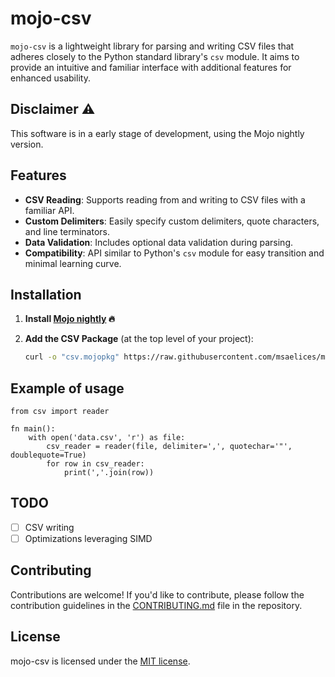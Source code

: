 # mojo-csv

`mojo-csv` is a lightweight library for parsing and writing CSV files that adheres closely to the Python standard library's `csv` module. It aims to provide an intuitive and familiar interface with additional features for enhanced usability.

## Disclaimer ⚠️

This software is in a early stage of development, using the Mojo nightly version.

## Features

- **CSV Reading**: Supports reading from and writing to CSV files with a familiar API.
- **Custom Delimiters**: Easily specify custom delimiters, quote characters, and line terminators.
- **Data Validation**: Includes optional data validation during parsing.
- **Compatibility**: API similar to Python's `csv` module for easy transition and minimal learning curve.

## Installation

1. **Install [Mojo nightly](https://docs.modular.com/mojo/manual/get-started) 🔥**

2. **Add the CSV Package** (at the top level of your project):

    ```bash
    curl -o "csv.mojopkg" https://raw.githubusercontent.com/msaelices/mojo-csv/main/csv.mojopkg
    ```

    <!-- > *<span style="color: green;">**Note:**</span> In the near future, you will be able to simply call `magic add csv`, which will manage this dependency in your project's environment automatically. QOL is in sight!* -->

## Example of usage

```mojo
from csv import reader

fn main():
    with open('data.csv', 'r') as file:
        csv_reader = reader(file, delimiter=',', quotechar='"', doublequote=True)
        for row in csv_reader:
            print(','.join(row))
```

## TODO

- [ ] CSV writing
- [ ] Optimizations leveraging SIMD

## Contributing

Contributions are welcome! If you'd like to contribute, please follow the contribution guidelines in the [CONTRIBUTING.md](CONTRIBUTING.md) file in the repository.

## License

mojo-csv is licensed under the [MIT license](LICENSE).
